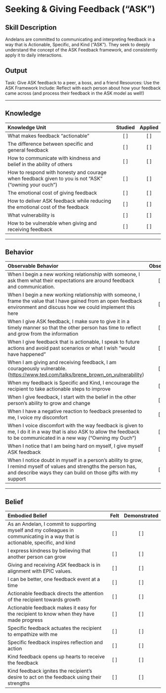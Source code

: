 # Seeking & Giving Feedback (“ASK”)

## Skill Description
Andelans are committed to communicating and interpreting feedback in a way that is Actionable, Specific, and Kind (“ASK”). They seek to deeply understand the concept of the ASK Feedback framework, and consistently apply it to daily interactions.


## Output
Task: Give ASK feedback to a peer, a boss, and a friend 
Resources: Use the ASK Framework 
Include: Reflect with each person about how your feedback came across (and process their feedback in the ASK model as well!)

____ 

## Knowledge
| Knowledge Unit   |      Studied      | Applied |
|:-------------|:------------------:|:--------:|
| What makes feedback “actionable” | [ ] | [ ] |
| The difference between specific and general feedback | [ ] | [ ] |
| How to communicate with kindness and belief in the ability of others | [ ] | [ ] |
| How to respond with honesty and courage when feedback given to you is not “ASK” (“owning your ouch”) | [ ] | [ ] |
| The emotional cost of giving feedback | [ ] | [ ] |
| How to deliver ASK feedback while reducing the emotional cost of the feedback  | [ ] | [ ] |
| What vulnerability is  | [ ] | [ ] |
| How to be vulnerable when giving and receiving feedback  | [ ] | [ ] |

____ 

## Behavior
| Observable Behavior   |      Observed      | Mastered |
|:-------------|:------------------:|:--------:|
| When I begin a new working relationship with someone, I ask them what their expectations are around feedback and communication. | [ ] | [ ] |
| When I begin a new working relationship with someone, I frame the value that I have gained from an open feedback environment and discuss how we could implement this here | [ ] | [ ] |
| When I give ASK feedback, I make sure to give it in a timely manner so that the other person has time to reflect and grow from the information | [ ] | [ ] |
| When I give feedback that is actionable, I speak to future actions and avoid past scenarios or what I wish “would have happened” | [ ] | [ ] |
| When I am giving and receiving feedback, I am courageously vulnerable.  (https://www.ted.com/talks/brene_brown_on_vulnerability) | [ ] | [ ] |
| When my feedback is Specific and Kind, I encourage the recipient to take actionable steps to improve  | [ ] | [ ] |
| When I give feedback, I start with the belief in the other person’s ability to grow and change | [ ] | [ ] |
| When I have a negative reaction to feedback presented to me, I voice my discomfort | [ ] | [ ] |
| When I voice discomfort with the way feedback is given to me, I do it in a way that is also ASK to allow the feedback to be communicated in a new way (“Owning my Ouch”) | [ ] | [ ] |
| When I notice that I am being hard on myself, I give myself ASK feedback | [ ] | [ ] |
| When I notice doubt in myself in a person’s ability to grow, I remind myself of values and strengths the person has, and describe ways they can build on those gifts with my support | [ ] | [ ] |

____ 

## Belief
| Embodied Belief   |      Felt      | Demonstrated |
|:-------------|:------------------:|:--------:|
| As an Andelan, I commit to supporting myself and my colleagues in communicating in a way that is actionable, specific, and kind | [ ] | [ ] |
| I express kindness by believing that another person can grow | [ ] | [ ] |
| Giving and receiving ASK feedback is in alignment with EPIC values. | [ ] | [ ] |
| I can be better, one feedback event at a time | [ ] | [ ] |
| Actionable feedback directs the attention of the recipient towards growth | [ ] | [ ] |
| Actionable feedback makes it easy for the recipient to know when they have made progress | [ ] | [ ] |
| Specific feedback actuates the recipient to empathize with me | [ ] | [ ] |
| Specific feedback inspires reflection and action | [ ] | [ ] |
| Kind feedback opens up hearts to receive the feedback | [ ] | [ ] |
| Kind feedback ignites the recipient’s desire to act on the feedback using their strengths | [ ] | [ ] |



